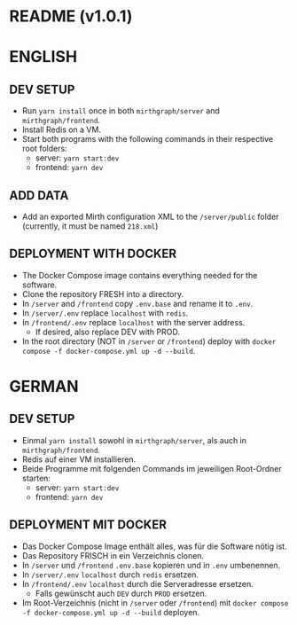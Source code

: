 # README (v1.0.1)

# ENGLISH

## DEV SETUP

- Run `yarn install` once in both `mirthgraph/server` and `mirthgraph/frontend`.
- Install Redis on a VM.
- Start both programs with the following commands in their respective root folders:
  - server: `yarn start:dev`
  - frontend: `yarn dev`

## ADD DATA

- Add an exported Mirth configuration XML to the `/server/public` folder (currently, it must be named `218.xml`)

## DEPLOYMENT WITH DOCKER

- The Docker Compose image contains everything needed for the software.
- Clone the repository FRESH into a directory.
- In `/server` and `/frontend` copy `.env.base` and rename it to `.env`.
- In `/server/.env` replace `localhost` with `redis`.
- In `/frontend/.env` replace `localhost` with the server address.
  - If desired, also replace DEV with PROD.
- In the root directory (NOT in `/server` or `/frontend`) deploy with `docker compose -f docker-compose.yml up -d --build`.



# GERMAN

## DEV SETUP

- Einmal `yarn install` sowohl in `mirthgraph/server`, als auch in `mirthgraph/frontend`.
- Redis auf einer VM installieren.
- Beide Programme mit folgenden Commands im jeweiligen Root-Ordner starten:
  - server: `yarn start:dev`
  - frontend: `yarn dev`

## DEPLOYMENT MIT DOCKER

- Das Docker Compose Image enthält alles, was für die Software nötig ist.
- Das Repository FRISCH in ein Verzeichnis clonen.
- In `/server` und `/frontend` `.env.base` kopieren und in `.env` umbenennen.
- In `/server/.env` `localhost` durch `redis` ersetzen.
- In `/frontend/.env` `localhost` durch die Serveradresse ersetzen.
  - Falls gewünscht auch `DEV` durch `PROD` ersetzen.
- Im Root-Verzeichnis (nicht in `/server` oder `/frontend`) mit `docker compose -f docker-compose.yml up -d --build` deployen.
